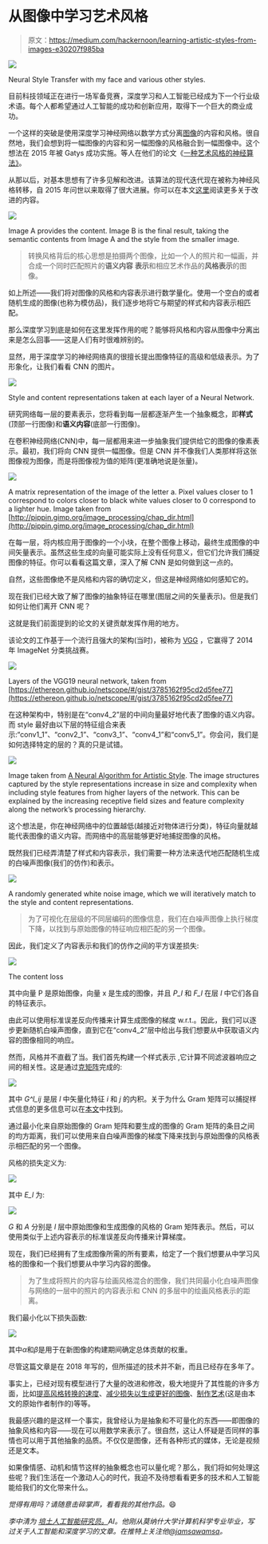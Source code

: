 # 从图像中学习艺术风格

> 原文：<https://medium.com/hackernoon/learning-artistic-styles-from-images-e30207f985ba>

![](img/be0095d9b1808fb0eafafa0964e9e9ee.png)

Neural Style Transfer with my face and various other styles.

目前科技领域正在进行一场军备竞赛，深度学习和人工智能已经成为下一个行业级术语。每个人都希望通过人工智能的成功和创新应用，取得下一个巨大的商业成功。

一个这样的突破是使用深度学习神经网络以数学方式分离[图像](https://hackernoon.com/tagged/images)的内容和风格。很自然地，我们会想到将一幅图像的内容和另一幅图像的风格融合到一幅图像中。这个想法在 2015 年被 Gatys 成功实施。等人在他们的论文《[一种艺术风格的神经算法》](https://arxiv.org/abs/1508.06576)。

从那以后，对基本思想有了许多见解和改进。该算法的现代迭代现在被称为神经风格转移，自 2015 年问世以来取得了很大进展。你可以在本文[这里](https://nurture.ai/p/fc15202b-e538-4cd0-9afb-73775151b740)阅读更多关于改进的内容。

![](img/51b412b2ce6fe3a2421f007445c5bc8e.png)

Image A provides the content. Image B is the final result, taking the semantic contents from Image A and the style from the smaller image.

> 转换风格背后的核心思想是拍摄两个图像，比如一个人的照片和一幅画，并合成一个同时匹配照片的**语义内容** **表示**和相应艺术作品的**风格表示**的图像。

如上所述——我们将对图像的风格和内容表示进行数学量化。使用一个空白的或者随机生成的图像(也称为模仿品)，我们逐步地将它与期望的样式和内容表示相匹配。

那么深度学习到底是如何在这里发挥作用的呢？能够将风格和内容从图像中分离出来是怎么回事——这是人们有时很难辨别的。

显然，用于深度学习的神经网络真的很擅长提出图像特征的高级和低级表示。为了形象化，让我们看看 CNN 的图片。

![](img/577010759bfd8a28a5c9c0afb0c72b7d.png)

Style and content representations taken at each layer of a Neural Network.

研究网络每一层的要素表示，您将看到每一层都逐渐产生一个抽象概念，即**样式**(顶部一行图像)和**语义内容**(底部一行图像)。

在卷积神经网络(CNN)中，每一层都用来进一步抽象我们提供给它的图像的像素表示。最初，我们将向 CNN 提供一幅图像。但是 CNN 并不像我们人类那样将这张图像视为图像，而是将图像视为值的矩阵(更准确地说是张量)。

![](img/88c544ec3ca20a03a290a30261ca95b7.png)

A matrix representation of the image of the letter a. Pixel values closer to 1 correspond to colors closer to black white values closer to 0 correspond to a lighter hue. Image taken from [http://pippin.gimp.org/image_processing/chap_dir.html](http://pippin.gimp.org/image_processing/chap_dir.html)

在每一层，将内核应用于图像的一个小块，在整个图像上移动，最终生成图像的中间矢量表示。虽然这些生成的向量可能实际上没有任何意义，但它们允许我们捕捉图像的特征。你可以看看这篇文章，深入了解 CNN 是如何做到这一点的。

自然，这些图像绝不是风格和内容的确切定义，但这是神经网络如何感知它的。

现在我们已经大致了解了图像的抽象特征在哪里(图层之间的矢量表示)。但是我们如何让他们离开 CNN 呢？

这就是我们前面提到的论文的关键贡献发挥作用的地方。

该论文的工作基于一个流行且强大的架构(当时)，被称为 [VGG](https://arxiv.org/abs/1409.1556) ，它赢得了 2014 年 ImageNet 分类挑战赛。

![](img/edc2cd7c4001594dd77e7084a5771a43.png)

Layers of the VGG19 neural network, taken from [https://ethereon.github.io/netscope/#/gist/3785162f95cd2d5fee77](https://ethereon.github.io/netscope/#/gist/3785162f95cd2d5fee77)

在这种架构中，特别是在“conv4_2”层的中间向量最好地代表了图像的语义内容。而 style 最好由以下层的特征组合来表示:“conv1_1”、“conv2_1”、“conv3_1”、“conv4_1”和“conv5_1”。你会问，我们是如何选择特定的层的？真的只是试错。

![](img/3eba865ed830ab3026c39e72d05eaae4.png)

Image taken from [A Neural Algorithm for Artistic Style](https://arxiv.org/abs/1508.06576). The image structures captured by the style representations increase in size and complexity when including style features from higher layers of the network. This can be explained by the increasing receptive field sizes and feature complexity along the network’s processing hierarchy.

这个想法是，你在神经网络中的位置越低(越接近对物体进行分类)，特征向量就越能代表图像的语义内容。而网络中的高层能够更好地捕捉图像的风格。

既然我们已经弄清楚了样式和内容表示，我们需要一种方法来迭代地匹配随机生成的白噪声图像(我们的仿作)和表示。

![](img/26d006bbca1f648bac4cb7b0558168d8.png)

A randomly generated white noise image, which we will iteratively match to the style and content representations.

> 为了可视化在层级的不同层编码的图像信息，我们在白噪声图像上执行梯度下降，以找到与原始图像的特征响应相匹配的另一个图像。

因此，我们定义了内容表示和我们的仿作之间的平方误差损失:

![](img/14980bf767bb8c93506f7e1bd9950dc6.png)

The content loss

其中向量 P 是原始图像，向量 x 是生成的图像，并且 *P_l* 和 *F_l* 在层 *l* 中它们各自的特征表示。

由此可以使用标准误差反向传播来计算生成图像的梯度 w.r.t.。因此，我们可以逐步更新随机白噪声图像，直到它在“conv4_2”层中给出与我们想要从中获取语义内容的图像相同的响应。

然而，风格并不直截了当。我们首先构建一个样式表示
,它计算不同滤波器响应之间的相关性。这是通过[克矩阵](https://en.wikipedia.org/wiki/Gramian_matrix)完成的:

![](img/cfee2c60e30b622196e59afc046c7527.png)

其中 *G^l_ij* 是层 *l* 中矢量化特征 *i* 和 *j* 的内积。关于为什么 Gram 矩阵可以捕捉样式信息的更多信息可以在[本文](https://arxiv.org/abs/1701.01036)中找到。

通过最小化来自原始图像的 Gram 矩阵和要生成的图像的 Gram 矩阵的条目之间的均方距离，我们可以使用来自白噪声图像的梯度下降来找到与原始图像的风格表示相匹配的另一个图像。

风格的损失定义为:

![](img/ed9202051d22d530e7b8c1459ee5634a.png)

其中 *E_l* 为:

![](img/d15804b0a1138383c3969900be26cb75.png)

*G* 和 *A* 分别是 *l* 层中原始图像和生成图像的风格的 Gram 矩阵表示。然后，可以使用类似于上述内容表示的标准误差反向传播来计算梯度。

现在，我们已经拥有了生成图像所需的所有要素，给定了一个我们想要从中学习风格的图像和一个我们想要从中学习内容的图像。

> 为了生成将照片的内容与绘画风格混合的图像，我们共同最小化白噪声图像与网络的一层中的照片的内容表示和 CNN 的多层中的绘画风格表示的距离。

我们最小化以下损失函数:

![](img/47cd4ae9ed002b3ec6f41311faf19c53.png)

其中*α*和*β*是用于在新图像的构建期间确定总体贡献的权重。

尽管这篇文章是在 2018 年写的，但所描述的技术并不新，而且已经存在多年了。

事实上，已经对现有模型进行了大量的改进和修改，极大地提升了其性能的许多方面，比如[提高风格转换的速度](https://arxiv.org/abs/1612.04337)、[减少损失以生成更好的图像](https://arxiv.org/abs/1701.01036)、[制作艺术](https://deepart.io/)(这是由本文的原始作者制作的)等等。

我最感兴趣的是这样一个事实，我曾经认为是抽象和不可量化的东西——即图像的抽象风格和内容——现在可以用数学来表示了。很自然，这让人怀疑是否同样的事情也可以用于其他抽象的品质。不仅仅是图像，还有各种形式的媒体，无论是视频还是文本。

如果像情感、动机和情节这样的抽象概念也可以量化呢？那么，我们将如何处理这些呢？我们生活在一个激动人心的时代，我迫不及待想看看更多的技术和人工智能能给我们的文化带来什么。

*觉得有用吗？请随意击碎掌声，看看我的其他作品。*😄

*李中清为* [*培土人工智能研究员。*](https://nurture.ai/)*AI。他刚从莫纳什大学计算机科学专业毕业，写过关于人工智能和深度学习的文章。在推特上关注他@*[*jamsawamsa*](https://twitter.com/JamsaWamsa)*。*